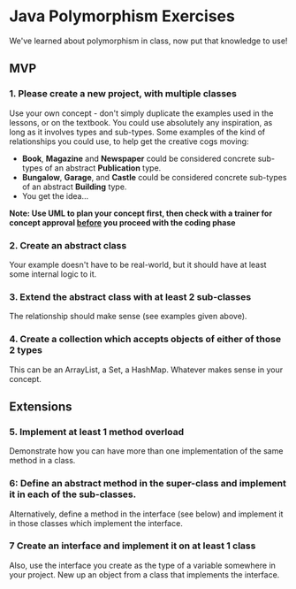 # Java Polymorphism Exercises

We've learned about polymorphism in class, now put that knowledge to use!

## MVP

### 1. Please create a new project, with multiple classes

Use your own concept - don't simply duplicate the examples used in the lessons, or on the textbook. You could use absolutely any inspiration, as long as it involves types and sub-types. Some examples of the kind of relationships you could use, to help get the creative cogs moving:

 - **Book**, **Magazine** and **Newspaper** could be considered concrete sub-types of an abstract **Publication** type.
 - **Bungalow**, **Garage**, and **Castle** could be considered concrete sub-types of an abstract **Building** type.
 - You get the idea...

**Note: Use UML to plan your concept first, then check with a trainer for concept approval <ins>before</ins> you proceed with the coding phase**

### 2. Create an abstract class

Your example doesn't have to be real-world, but it should have at least some internal logic to it.

### 3. Extend the abstract class with at least 2 sub-classes

The relationship should make sense (see examples given above).

### 4. Create a collection which accepts objects of either of those 2 types

This can be an ArrayList, a Set, a HashMap. Whatever makes sense in your concept.

## Extensions

### 5. Implement at least 1 method overload

Demonstrate how you can have more than one implementation of the same method in a class.

### 6: Define an abstract method in the super-class and implement it in each of the sub-classes. 
Alternatively, define a method in the interface (see below) and implement it in those classes which implement the interface.

### 7 Create an interface and implement it on at least 1 class

Also, use the interface you create as the type of a variable somewhere in your project. New up an object from a class that implements the interface.
